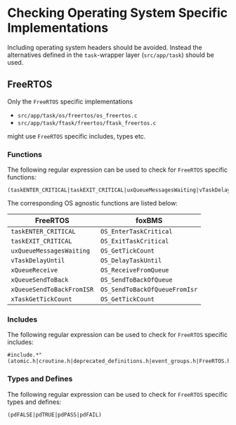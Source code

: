# Checking Operating System Specific Implementations

Including operating system headers should be avoided.
Instead the alternatives defined in the ``task``-wrapper layer
(``src/app/task``) should be used.

## FreeRTOS

Only the ``FreeRTOS`` specific implementations

- ``src/app/task/os/freertos/os_freertos.c``
- ``src/app/task/ftask/freertos/ftask_freertos.c``

might use ``FreeRTOS`` specific includes, types etc.

### Functions

The following regular expression can be used to check for ``FreeRTOS`` specific
functions:

```
(taskENTER_CRITICAL|taskEXIT_CRITICAL|uxQueueMessagesWaiting|vTaskDelayUntil|xQueueReceive|xQueueSendToBack|xQueueSendToBackFromISR|xTaskGetTickCount)
```

The corresponding OS agnostic functions are listed below:

| FreeRTOS                      | foxBMS                            |
|-------------------------------|-----------------------------------|
| ``taskENTER_CRITICAL``        | ``OS_EnterTaskCritical``          |
| ``taskEXIT_CRITICAL``         | ``OS_ExitTaskCritical``           |
| ``uxQueueMessagesWaiting``    | ``OS_GetTickCount``               |
| ``vTaskDelayUntil``           | ``OS_DelayTaskUntil``             |
| ``xQueueReceive``             | ``OS_ReceiveFromQueue``           |
| ``xQueueSendToBack``          | ``OS_SendToBackOfQueue``          |
| ``xQueueSendToBackFromISR``   | ``OS_SendToBackOfQueueFromIsr``   |
| ``xTaskGetTickCount``         | ``OS_GetTickCount``               |

### Includes

The following regular expression can be used to check for ``FreeRTOS`` specific
includes:

```
#include.*"(atomic.h|croutine.h|deprecated_definitions.h|event_groups.h|FreeRTOS.h|FreeRTOSConfig.h|list.h|message_buffer.h|mpu_prototypes.h|mpu_wrappers.h|portable.h|projdefs.h|queue.h|semphr.h|StackMacros.h|stack_macros.h|stream_buffer.h|task.h|timers.h)
```

### Types and Defines

The following regular expression can be used to check for ``FreeRTOS`` specific
types and defines:

```
(pdFALSE|pdTRUE|pdPASS|pdFAIL)
```
